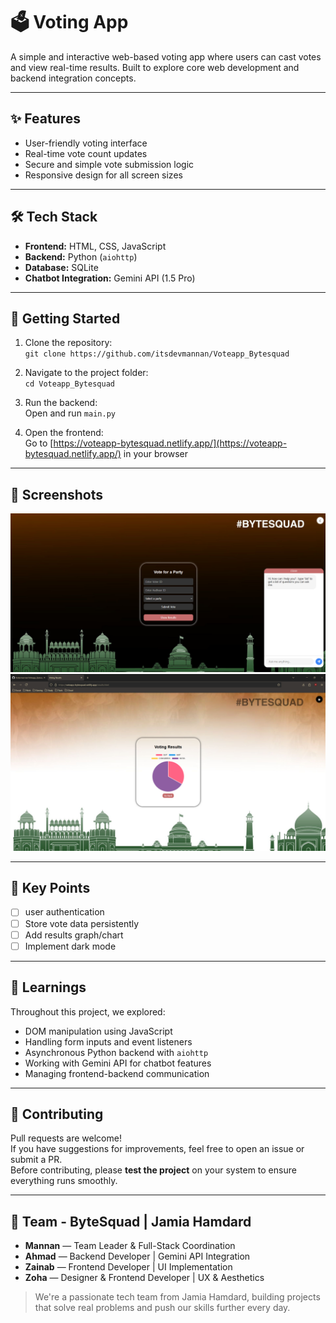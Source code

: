 ﻿# 🗳️ Voting App  
A simple and interactive web-based voting app where users can cast votes and view real-time results. Built to explore core web development and backend integration concepts.

---

## ✨ Features
- User-friendly voting interface  
- Real-time vote count updates  
- Secure and simple vote submission logic  
- Responsive design for all screen sizes  

---

## 🛠️ Tech Stack
- **Frontend:** HTML, CSS, JavaScript  
- **Backend:** Python (`aiohttp`)  
- **Database:** SQLite  
- **Chatbot Integration:** Gemini API (1.5 Pro)  

---

## 🚀 Getting Started

1. Clone the repository:  
   `git clone https://github.com/itsdevmannan/Voteapp_Bytesquad`

2. Navigate to the project folder:  
   `cd Voteapp_Bytesquad`

3. Run the backend:  
   Open and run `main.py`

4. Open the frontend:  
   Go to [https://voteapp-bytesquad.netlify.app/](https://voteapp-bytesquad.netlify.app/) in your browser

---

## 📸 Screenshots  
![Screenshot 1](ss1.png)  
![Screenshot 2](ss2.png)  

---


## 📌 Key Points 
- [ ] user authentication  
- [ ] Store vote data persistently  
- [ ] Add results graph/chart  
- [ ] Implement dark mode  

---

## 🧠 Learnings  
Throughout this project, we explored:
- DOM manipulation using JavaScript  
- Handling form inputs and event listeners  
- Asynchronous Python backend with `aiohttp`  
- Working with Gemini API for chatbot features  
- Managing frontend-backend communication  

---

## 🤝 Contributing  
Pull requests are welcome!  
If you have suggestions for improvements, feel free to open an issue or submit a PR.  
Before contributing, please **test the project** on your system to ensure everything runs smoothly.

---

## 👥 Team - ByteSquad | Jamia Hamdard

- **Mannan** — Team Leader & Full-Stack Coordination  
- **Ahmad** — Backend Developer | Gemini API Integration  
- **Zainab** — Frontend Developer | UI Implementation  
- **Zoha** — Designer & Frontend Developer | UX & Aesthetics  

> We're a passionate tech team from Jamia Hamdard, building projects that solve real problems and push our skills further every day.
